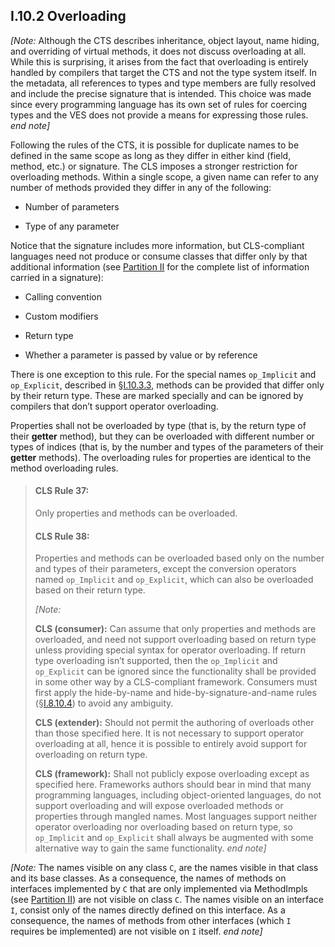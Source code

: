 ## I.10.2 Overloading

_[Note:_ Although the CTS describes inheritance, object layout, name hiding, and overriding of virtual methods, it does not discuss overloading at all. While this is surprising, it arises from the fact that overloading is entirely handled by compilers that target the CTS and not the type system itself. In the metadata, all references to types and type members are fully resolved and include the precise signature that is intended. This choice was made since every programming language has its own set of rules for coercing types and the VES does not provide a means for expressing those rules. _end note]_

Following the rules of the CTS, it is possible for duplicate names to be defined in the same scope as long as they differ in either kind (field, method, etc.) or signature. The CLS imposes a stronger restriction for overloading methods. Within a single scope, a given name can refer to any number of methods provided they differ in any of the following:

 * Number of parameters

 * Type of any parameter

Notice that the signature includes more information, but CLS-compliant languages need not produce or consume classes that differ only by that additional information (see [Partition II](#todo-missing-hyperlink) for the complete list of information carried in a signature):

 * Calling convention

 * Custom modifiers

 * Return type

 * Whether a parameter is passed by value or by reference

There is one exception to this rule. For the special names `op_Implicit` and `op_Explicit`, described in §[I.10.3.3](i.10.3.3-conversion-operators.md), methods can be provided that differ only by their return type. These are marked specially and can be ignored by compilers that don’t support operator overloading.

Properties shall not be overloaded by type (that is, by the return type of their **getter** method), but they can be overloaded with different number or types of indices (that is, by the number and types of the parameters of their **getter** methods). The overloading rules for properties are identical to the method overloading rules.

> #### CLS Rule 37:
>
> Only properties and methods can be overloaded.
>
> #### CLS Rule 38:
>
> Properties and methods can be overloaded based only on the number and types of their parameters, except the conversion operators named `op_Implicit` and `op_Explicit`, which can also be overloaded based on their return type.
>
> _[Note:_
>
> **CLS (consumer):** Can assume that only properties and methods are overloaded, and need not support overloading based on return type unless providing special syntax for operator overloading. If return type overloading isn’t supported, then the `op_Implicit` and `op_Explicit` can be ignored since the functionality shall be provided in some other way by a CLS-compliant framework. Consumers must first apply the hide-by-name and hide-by-signature-and-name rules (§[I.8.10.4](i.8.10.4-hiding-overriding-and-layout.md)) to avoid any ambiguity.
>
> **CLS (extender):** Should not permit the authoring of overloads other than those specified here. It is not necessary to support operator overloading at all, hence it is possible to entirely avoid support for overloading on return type.
>
> **CLS (framework):** Shall not publicly expose overloading except as specified here. Frameworks authors should bear in mind that many programming languages, including object-oriented languages, do not support overloading and will expose overloaded methods or properties through mangled names. Most languages support neither operator overloading nor overloading based on return type, so `op_Implicit` and `op_Explicit` shall always be augmented with some alternative way to gain the same functionality. _end note]_

_[Note:_ The names visible on any class `C`, are the names visible in that class and its base classes. As a consequence, the names of methods on interfaces implemented by `C` that are only implemented via MethodImpls (see [Partition II](ii.25-file-format-extensions-to-pe.md)) are not visible on class `C`. The names visible on an interface `I`, consist only of the names directly defined on this interface. As a consequence, the names of methods from other interfaces (which `I` requires be implemented) are not visible on `I` itself. _end note]_
